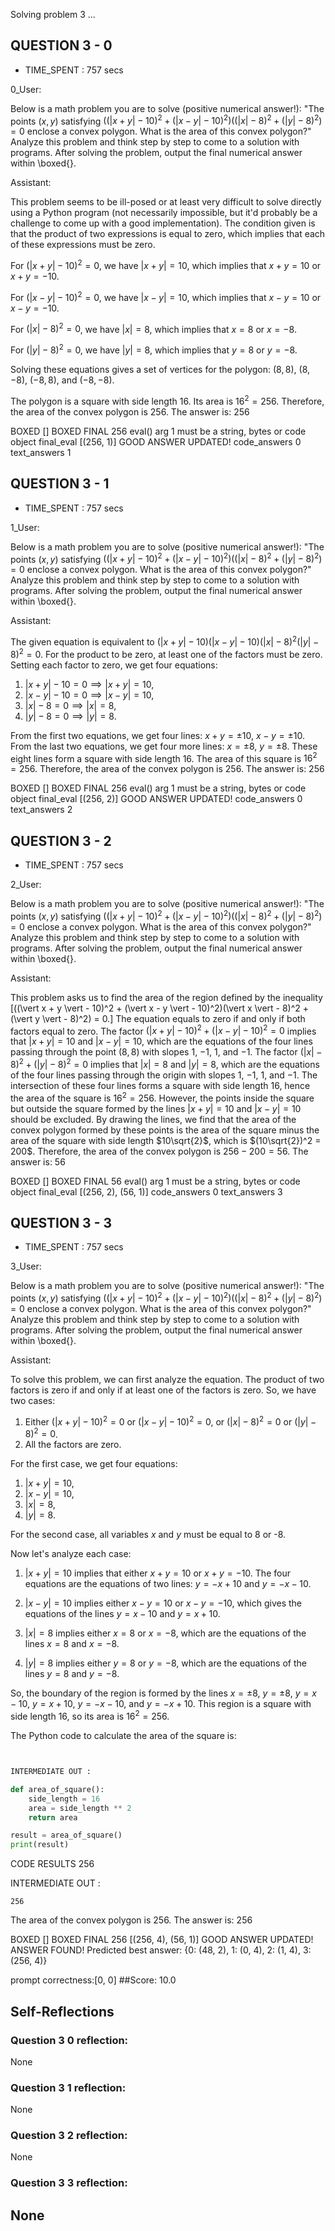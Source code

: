 Solving problem 3 ...



## QUESTION 3 - 0 
- TIME_SPENT : 757 secs

0_User:

Below is a math problem you are to solve (positive numerical answer!):
"The points $\left(x, y\right)$ satisfying $((\vert x + y \vert - 10)^2 + ( \vert x - y \vert - 10)^2)((\vert x \vert - 8)^2 + ( \vert y \vert - 8)^2) = 0$ enclose a convex polygon. What is the area of this convex polygon?"
Analyze this problem and think step by step to come to a solution with programs. After solving the problem, output the final numerical answer within \boxed{}.

Assistant:

 This problem seems to be ill-posed or at least very difficult to solve directly using a Python program (not necessarily impossible, but it'd probably be a challenge to come up with a good implementation). The condition given is that the product of two expressions is equal to zero, which implies that each of these expressions must be zero.

For $(\vert x + y \vert - 10)^2 = 0$, we have $\vert x + y \vert = 10$, which implies that $x + y = 10$ or $x + y = -10$.

For $(\vert x - y \vert - 10)^2 = 0$, we have $\vert x - y \vert = 10$, which implies that $x - y = 10$ or $x - y = -10$.

For $(\vert x \vert - 8)^2 = 0$, we have $\vert x \vert = 8$, which implies that $x = 8$ or $x = -8$.

For $(\vert y \vert - 8)^2 = 0$, we have $\vert y \vert = 8$, which implies that $y = 8$ or $y = -8$.

Solving these equations gives a set of vertices for the polygon: $(8,8)$, $(8,-8)$, $(-8,8)$, and $(-8,-8)$.

The polygon is a square with side length 16. Its area is $16^2 = 256$. Therefore, the area of the convex polygon is 256.
The answer is: $256$

BOXED []
BOXED FINAL 256
eval() arg 1 must be a string, bytes or code object final_eval
[(256, 1)]
GOOD ANSWER UPDATED!
code_answers 0 text_answers 1



## QUESTION 3 - 1 
- TIME_SPENT : 757 secs

1_User:

Below is a math problem you are to solve (positive numerical answer!):
"The points $\left(x, y\right)$ satisfying $((\vert x + y \vert - 10)^2 + ( \vert x - y \vert - 10)^2)((\vert x \vert - 8)^2 + ( \vert y \vert - 8)^2) = 0$ enclose a convex polygon. What is the area of this convex polygon?"
Analyze this problem and think step by step to come to a solution with programs. After solving the problem, output the final numerical answer within \boxed{}.

Assistant:

 The given equation is equivalent to $(\vert x + y \vert - 10)( \vert x - y \vert - 10)(\vert x \vert - 8)^2 ( \vert y \vert - 8)^2 = 0$.
For the product to be zero, at least one of the factors must be zero.
Setting each factor to zero, we get four equations:
1. $\vert x + y \vert - 10 = 0 \implies \vert x + y \vert = 10$,
2. $\vert x - y \vert - 10 = 0 \implies \vert x - y \vert = 10$,
3. $\vert x \vert - 8 = 0 \implies \vert x \vert = 8$,
4. $\vert y \vert - 8 = 0 \implies \vert y \vert = 8$.

From the first two equations, we get four lines: $x + y = \pm 10$, $x - y = \pm 10$. From the last two equations, we get four more lines: $x = \pm 8$, $y = \pm 8$.
These eight lines form a square with side length 16.
The area of this square is $16^2 = 256$. Therefore, the area of the convex polygon is 256. The answer is: 256

BOXED []
BOXED FINAL 256
eval() arg 1 must be a string, bytes or code object final_eval
[(256, 2)]
GOOD ANSWER UPDATED!
code_answers 0 text_answers 2



## QUESTION 3 - 2 
- TIME_SPENT : 757 secs

2_User:

Below is a math problem you are to solve (positive numerical answer!):
"The points $\left(x, y\right)$ satisfying $((\vert x + y \vert - 10)^2 + ( \vert x - y \vert - 10)^2)((\vert x \vert - 8)^2 + ( \vert y \vert - 8)^2) = 0$ enclose a convex polygon. What is the area of this convex polygon?"
Analyze this problem and think step by step to come to a solution with programs. After solving the problem, output the final numerical answer within \boxed{}.

Assistant:

 This problem asks us to find the area of the region defined by the inequality
\[((\vert x + y \vert - 10)^2 + (\vert x - y \vert - 10)^2)(\vert x \vert - 8)^2 + (\vert y \vert - 8)^2) = 0.\]
The equation equals to zero if and only if both factors equal to zero.
The factor $(\vert x + y \vert - 10)^2 + (\vert x - y \vert - 10)^2 = 0$ implies that $\vert x + y \vert = 10$ and $\vert x - y \vert = 10$, which are the equations of the four lines passing through the point $(8,8)$ with slopes $1$, $-1$, $1$, and $-1$.
The factor $(\vert x \vert - 8)^2 + (\vert y \vert - 8)^2 = 0$ implies that $\vert x \vert = 8$ and $\vert y \vert = 8$, which are the equations of the four lines passing through the origin with slopes $1$, $-1$, $1$, and $-1$.
The intersection of these four lines forms a square with side length $16$, hence the area of the square is $16^2 = 256$.
However, the points inside the square but outside the square formed by the lines $\vert x + y \vert = 10$ and $\vert x - y \vert = 10$ should be excluded.
By drawing the lines, we find that the area of the convex polygon formed by these points is the area of the square minus the area of the square with side length $10\sqrt{2}$, which is $(10\sqrt{2})^2 = 200$. Therefore, the area of the convex polygon is $256 - 200 = 56$.
The answer is: $56$

BOXED []
BOXED FINAL 56
eval() arg 1 must be a string, bytes or code object final_eval
[(256, 2), (56, 1)]
code_answers 0 text_answers 3



## QUESTION 3 - 3 
- TIME_SPENT : 757 secs

3_User:

Below is a math problem you are to solve (positive numerical answer!):
"The points $\left(x, y\right)$ satisfying $((\vert x + y \vert - 10)^2 + ( \vert x - y \vert - 10)^2)((\vert x \vert - 8)^2 + ( \vert y \vert - 8)^2) = 0$ enclose a convex polygon. What is the area of this convex polygon?"
Analyze this problem and think step by step to come to a solution with programs. After solving the problem, output the final numerical answer within \boxed{}.

Assistant:

 To solve this problem, we can first analyze the equation. The product of two factors is zero if and only if at least one of the factors is zero. So, we have two cases:

1. Either $(\vert x + y \vert - 10)^2 = 0$ or $(\vert x - y \vert - 10)^2 = 0$, or $(\vert x \vert - 8)^2 = 0$ or $(\vert y \vert - 8)^2 = 0$.
2. All the factors are zero.

For the first case, we get four equations:

1. $\vert x + y \vert = 10$,
2. $\vert x - y \vert = 10$,
3. $\vert x \vert = 8$,
4. $\vert y \vert = 8$.

For the second case, all variables $x$ and $y$ must be equal to 8 or -8.

Now let's analyze each case:

1. $\vert x + y \vert = 10$ implies that either $x + y = 10$ or $x + y = -10$. The four equations are the equations of two lines: $y = -x + 10$ and $y = -x - 10$.

2. $\vert x - y \vert = 10$ implies either $x - y = 10$ or $x - y = -10$, which gives the equations of the lines $y = x - 10$ and $y = x + 10$.

3. $\vert x \vert = 8$ implies either $x = 8$ or $x = -8$, which are the equations of the lines $x = 8$ and $x = -8$.

4. $\vert y \vert = 8$ implies either $y = 8$ or $y = -8$, which are the equations of the lines $y = 8$ and $y = -8$.

So, the boundary of the region is formed by the lines $x = \pm 8$, $y = \pm 8$, $y = x - 10$, $y = x + 10$, $y = -x - 10$, and $y = -x + 10$. This region is a square with side length 16, so its area is $16^2 = 256$.

The Python code to calculate the area of the square is:
```python


INTERMEDIATE OUT :

def area_of_square():
    side_length = 16
    area = side_length ** 2
    return area

result = area_of_square()
print(result)
```

CODE RESULTS 256

INTERMEDIATE OUT :
```output
256
```
The area of the convex polygon is $256$. The answer is: $256$

BOXED []
BOXED FINAL 256
[(256, 4), (56, 1)]
GOOD ANSWER UPDATED!
ANSWER FOUND!
Predicted best answer: {0: (48, 2), 1: (0, 4), 2: (1, 4), 3: (256, 4)}

prompt correctness:[0, 0]
##Score: 10.0

## Self-Reflections

### Question 3 0 reflection:
None
### Question 3 1 reflection:
None
### Question 3 2 reflection:
None
### Question 3 3 reflection:
None
---
